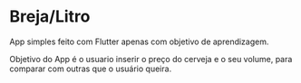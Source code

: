 # Breja/Litro

App simples feito com Flutter apenas com objetivo de aprendizagem. 

Objetivo do App é o usuario inserir o preço do cerveja e o seu volume, para comparar com outras que o usuário queira.
